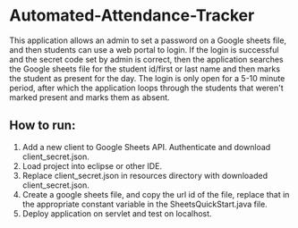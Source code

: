 # Automated-Attendance-Tracker
This application allows an admin to set a password on a Google sheets file, and then students can use a web portal to login. If the login is successful and the secret code set by admin is correct, then the application searches the Google sheets file for the student id/first or last name and then marks the student as present for the day. The login is only open for a 5-10 minute period, after which the application loops through the students that weren't marked present and marks them as absent. 

## How to run:
1. Add a new client to Google Sheets API. Authenticate and download client_secret.json. 
2. Load project into eclipse or other IDE.
3. Replace client_secret.json in resources directory with downloaded client_secret.json.
4. Create a google sheets file, and copy the url id of the file, replace that in the appropriate constant variable in the SheetsQuickStart.java file.
5. Deploy application on servlet and test on localhost.

